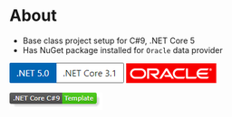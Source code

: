 ﻿# About

- Base class project setup for C#9, .NET Core 5
- Has NuGet package installed for `Oracle` data provider

![image](assets/Versions.png)
![img](assets/oracle.png)

![img](assets/core_csharp_shield.png)